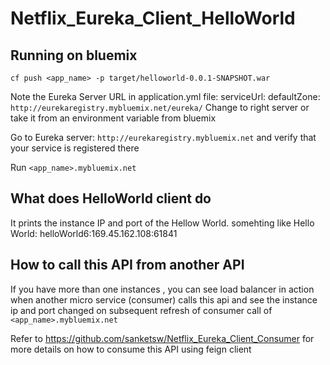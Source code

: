 # Netflix_Eureka_Client_HelloWorld

## Running on bluemix
`cf push <app_name> -p target/helloworld-0.0.1-SNAPSHOT.war`

Note the Eureka Server URL in application.yml file: serviceUrl: defaultZone: `http://eurekaregistry.mybluemix.net/eureka/`
Change to right server or take it from an environment variable from bluemix

Go to Eureka server: `http://eurekaregistry.mybluemix.net` and verify that your service is registered there

Run `<app_name>.mybluemix.net`

## What does HelloWorld client do

It prints the instance IP and port of the Hellow World. somehting like Hello World: helloWorld6:169.45.162.108:61841

## How to call this API from another API

If you have more than one instances , you can see load balancer in action when another micro service (consumer) calls this api and see the instance ip and port changed on subsequent refresh of consumer call of `<app_name>.mybluemix.net`

Refer to https://github.com/sanketsw/Netflix_Eureka_Client_Consumer for more details on how to consume this API using feign client
